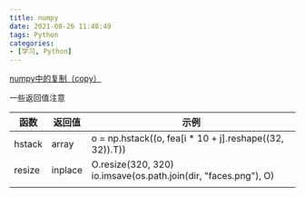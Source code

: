 ```yaml
---
title: numpy
date: 2021-08-26 11:48:49
tags: Python
categories:
- [学习, Python]
---
```


[numpy中的复制（copy）](https://blog.csdn.net/qq_34995963/article/details/100178252)

一些返回值注意

| 函数   | 返回值  | 示例                                                         |
| ------ | ------- | ------------------------------------------------------------ |
| hstack | array   | o = np.hstack((o, fea[i * 10 + j].reshape((32, 32)).T))      |
| resize | inplace | O.resize(320, 320) <br />io.imsave(os.path.join(dir, "faces.png"), O) |
|        |         |                                                              |

